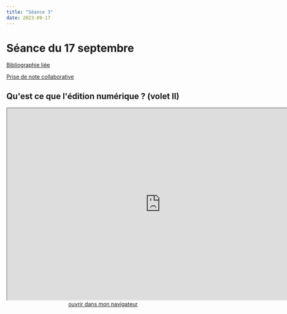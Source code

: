 ```yaml
--- 
title: "Séance 3"
date: 2023-09-17
---
```



# Séance du 17 septembre

[Bibliographie liée](https://www.zotero.org/groups/4276254/fra3825-a2023/collections/RV4ZQU9V)

[Prise de note collaborative](https://demo.hedgedoc.org/Mz4bm2ZZS2GMWHJyE3CAbw#)

## Qu'est ce que l'édition numérique ? (volet II)

<iframe src="https://mmellet.github.io/fra3825_2023/slides/Seance-3-1.html" title="description"  height="500" width="800" allowfullscreen="allowfullscreen"></iframe>

<div style="text-align:center">
<a href="https://mmellet.github.io/fra3825_2023/slides/Seance-3-1.html" target="_blank">ouvrir dans mon navigateur</a>
</div>